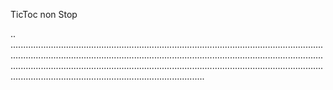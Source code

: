 TicToc non Stop

..
.................................................................................................................................................................................................................................................................................................................................................................................................................................................................